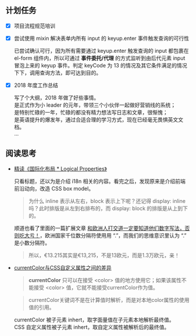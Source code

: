 ## 计划任务

* [x] 项目流程规范培训

* [x] 尝试使用 mixin 解决表单内所有 input 的 keyup.enter 事件触发查询的可行性

	已尝试确认可行，因为所有需要通过 keyup.enter 触发查询的 input 都包裹在 el-form 组件内，所以可通过 **事件委托/代理** 的方式监听到由后代元素 input 冒泡上来的 keyup 事件。判定 keyCode 为 13 的情况及其它条件满足的情况下下，调用查询方法，即可达到目的。

* [x] 2018 年度工作总结

	写了个大纲，2018 年做了好些事情。  
	是正式作为小 leader 的元年，带领三个小伙伴一起做好营销线的系统；  
	是特别忙碌的一年，忙碌的都没有精力想法写日志和文章，很惭愧；  
	是英语提升的爆发年，通过合适合理的学习方式，现在已经毫无畏惧英文文档。  
	...


## 阅读思考

* [精读《国际化布局 * Logical Properties》](https://github.com/dt-fe/weekly/blob/master/86.%E7%B2%BE%E8%AF%BB%E3%80%8A%E5%9B%BD%E9%99%85%E5%8C%96%E5%B8%83%E5%B1%80%20-%20Logical%20Properties%E3%80%8B.md)

	只看标题，还以为是介绍 i18n 相关的内容。看完之后，发现原来是介绍前端前沿动向，改造 CSS box model。

	> 为什么 inline 表示从左右，block 表示上下呢？还记得 display: inline 吗？此时排版是从左到右排布的，而 display: block 的排版是从上到下的。

	顺道也看了里面的一篇扩展文章 [和欧洲人打交道一定要知道他们数字写法，否则吃大亏！](https://zhuanlan.zhihu.com/p/52445123)，欧洲国家千位数分隔符使用用 “.”，而我们的思维意识里认为 “.” 是小数分隔符。

	> 所以，€13.215其实是€13,215，不是13欧元，而是1.3万欧元，亲！

* [currentColor与CSS自定义属性之间的差异](https://www.w3cplus.com/css/currentcolor-vs-custom-properties.html)

	> **currentColor** 只可以在接受 \<color> 值的地方使用它；如果该属性不能接受 \<color> 值，它就不能接受currentColor作为值。

	> currentColor关键词不是在计算值时解析，而是对本地color属性的使用值的引用。

	currentColor 被子元素 inhert，取字面量值在子元素本地解析最终值。  
	CSS 自定义属性被子元素 inhert，取自定义属性被解析后的最终值。

